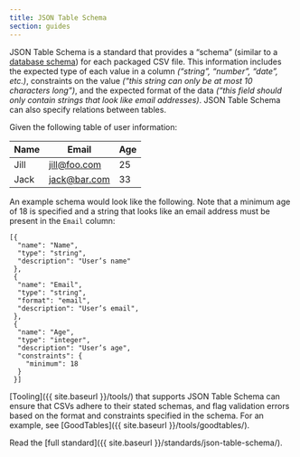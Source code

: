 ```yaml
---
title: JSON Table Schema
section: guides
---
```


JSON Table Schema is a standard that provides a “schema” (similar to a [database schema](https://en.wikipedia.org/wiki/Database_schema)) for each packaged CSV file.  This information includes the expected type of each value in a column *(“string”, “number”, “date”, etc.)*, constraints on the value *(“this string can only be at most 10 characters long”)*, and the expected format of the data *(“this field should only contain strings that look like email addresses)*.  JSON Table Schema can also specify relations between tables.

Given the following table of user information:

| Name | Email        | Age |
|------|--------------|-----|
| Jill | jill@foo.com |  25 |
| Jack | jack@bar.com |  33 |

An example schema would look like the following.  Note that a minimum age of 18 is specified and a string that looks like an email address must be present in the `Email` column:


    [{
      "name": "Name",
      "type": "string",
      "description": "User’s name"
     },
     {
      "name": "Email",
      "type": "string",
      "format": "email",
      "description": "User’s email",
     },
     {
      "name": "Age",
      "type": "integer",
      "description": "User’s age",
      "constraints": {
        "minimum": 18
      }
     }]
   
[Tooling]({{ site.baseurl }}/tools/) that supports JSON Table Schema can ensure that CSVs adhere to their stated schemas, and flag validation errors based on the format and constraints specified in the schema.  For an example, see [GoodTables]({{ site.baseurl }}/tools/goodtables/).

Read the [full standard]({{ site.baseurl }}/standards/json-table-schema/).
